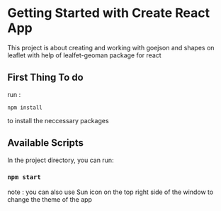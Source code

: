 # Getting Started with Create React App

This project is about creating and working with goejson and shapes on leaflet with help of lealfet-geoman package for react

## First Thing To do

run :

`npm install`

to install the neccessary packages

## Available Scripts

In the project directory, you can run:

### `npm start`

note : you can also use Sun icon on the top right side of the window to change the theme of the app
